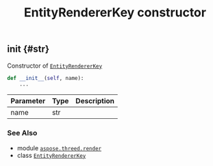 ﻿---
title: EntityRendererKey constructor
second_title: Aspose.3D for Python via .NET API References
description: 
type: docs
weight: 10
url: /aspose.threed.render/entityrendererkey/__init__/
is_root: false
---

## __init__ {#str}

Constructor of [`EntityRendererKey`](/3d/python-net/aspose.threed.render/entityrendererkey)



```python
def __init__(self, name):
    ...
```


| Parameter | Type | Description |
| :- | :- | :- |
| name | str |  |



### See Also
* module [`aspose.threed.render`](../../)
* class [`EntityRendererKey`](/3d/python-net/aspose.threed.render/entityrendererkey)
